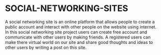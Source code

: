 # SOCIAL-NETWORKING-SITES
A social networking site is an online platform that allows people to create a public account and interact with other people on the website using internet. In this social networking site project users can create free account and communicate with other users by making friends. A registered users can make there virtual world on our site and share good thoughts and ideas to other users by writing a post on this site.
